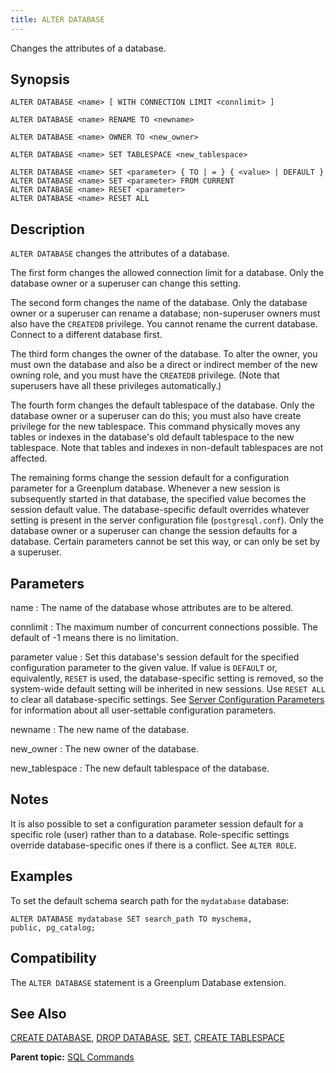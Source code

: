 ```yaml
---
title: ALTER DATABASE 
---
```


Changes the attributes of a database.

## <a id="section2"></a>Synopsis 

``` {#sql_command_synopsis}
ALTER DATABASE <name> [ WITH CONNECTION LIMIT <connlimit> ]

ALTER DATABASE <name> RENAME TO <newname>

ALTER DATABASE <name> OWNER TO <new_owner>

ALTER DATABASE <name> SET TABLESPACE <new_tablespace>

ALTER DATABASE <name> SET <parameter> { TO | = } { <value> | DEFAULT }
ALTER DATABASE <name> SET <parameter> FROM CURRENT
ALTER DATABASE <name> RESET <parameter>
ALTER DATABASE <name> RESET ALL

```

## <a id="section3"></a>Description 

`ALTER DATABASE` changes the attributes of a database.

The first form changes the allowed connection limit for a database. Only the database owner or a superuser can change this setting.

The second form changes the name of the database. Only the database owner or a superuser can rename a database; non-superuser owners must also have the `CREATEDB` privilege. You cannot rename the current database. Connect to a different database first.

The third form changes the owner of the database. To alter the owner, you must own the database and also be a direct or indirect member of the new owning role, and you must have the `CREATEDB` privilege. \(Note that superusers have all these privileges automatically.\)

The fourth form changes the default tablespace of the database. Only the database owner or a superuser can do this; you must also have create privilege for the new tablespace. This command physically moves any tables or indexes in the database's old default tablespace to the new tablespace. Note that tables and indexes in non-default tablespaces are not affected.

The remaining forms change the session default for a configuration parameter for a Greenplum database. Whenever a new session is subsequently started in that database, the specified value becomes the session default value. The database-specific default overrides whatever setting is present in the server configuration file \(`postgresql.conf`\). Only the database owner or a superuser can change the session defaults for a database. Certain parameters cannot be set this way, or can only be set by a superuser.

## <a id="section4"></a>Parameters 

name
:   The name of the database whose attributes are to be altered.

connlimit
:   The maximum number of concurrent connections possible. The default of -1 means there is no limitation.

parameter value
:   Set this database's session default for the specified configuration parameter to the given value. If value is `DEFAULT` or, equivalently, `RESET` is used, the database-specific setting is removed, so the system-wide default setting will be inherited in new sessions. Use `RESET ALL` to clear all database-specific settings. See [Server Configuration Parameters](../config_params/guc_config.html) for information about all user-settable configuration parameters.

newname
:   The new name of the database.

new\_owner
:   The new owner of the database.

new\_tablespace
:   The new default tablespace of the database.

## <a id="section5"></a>Notes 

It is also possible to set a configuration parameter session default for a specific role \(user\) rather than to a database. Role-specific settings override database-specific ones if there is a conflict. See `ALTER ROLE`.

## <a id="section6"></a>Examples 

To set the default schema search path for the `mydatabase` database:

```
ALTER DATABASE mydatabase SET search_path TO myschema, 
public, pg_catalog;
```

## <a id="section7"></a>Compatibility 

The `ALTER DATABASE` statement is a Greenplum Database extension.

## <a id="section8"></a>See Also 

[CREATE DATABASE](CREATE_DATABASE.html), [DROP DATABASE](DROP_DATABASE.html), [SET](SET.html), [CREATE TABLESPACE](CREATE_TABLESPACE.html)

**Parent topic:** [SQL Commands](../sql_commands/sql_ref.html)

